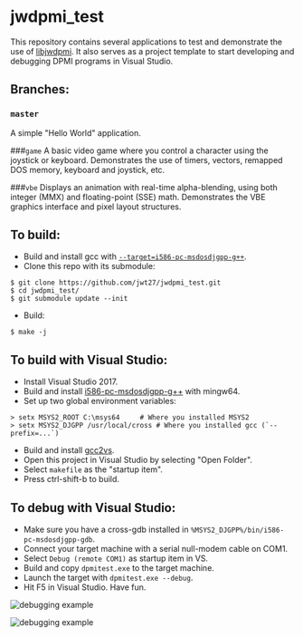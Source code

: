 # jwdpmi_test
This repository contains several applications to test and demonstrate the use of [libjwdpmi](https://github.com/jwt27/libjwdpmi). It also serves as a project template to start developing and debugging DPMI programs in Visual Studio.

## Branches:
### `master`
A simple "Hello World" application.

###`game`
A basic video game where you control a character using the joystick or keyboard.
Demonstrates the use of timers, vectors, remapped DOS memory, keyboard and joystick, etc.

###`vbe`
Displays an animation with real-time alpha-blending, using both integer (MMX) and floating-point (SSE) math.
Demonstrates the VBE graphics interface and pixel layout structures.

## To build:
* Build and install gcc with [`--target=i586-pc-msdosdjgpp-g++`](https://github.com/jwt27/build-gcc).
* Clone this repo with its submodule:
```
$ git clone https://github.com/jwt27/jwdpmi_test.git
$ cd jwdpmi_test/
$ git submodule update --init
```
* Build:
```
$ make -j
```

## To build with Visual Studio:
* Install Visual Studio 2017.
* Build and install [i586-pc-msdosdjgpp-g++](https://github.com/jwt27/build-gcc) with mingw64.
* Set up two global environment variables:
```
> setx MSYS2_ROOT C:\msys64		# Where you installed MSYS2
> setx MSYS2_DJGPP /usr/local/cross	# Where you installed gcc (`--prefix=...`)
```
* Build and install [gcc2vs](https://github.com/jwt27/gcc2vs).
* Open this project in Visual Studio by selecting "Open Folder".
* Select `makefile` as the "startup item".
* Press ctrl-shift-b to build.

## To debug with Visual Studio:
* Make sure you have a cross-gdb installed in `%MSYS2_DJGPP%/bin/i586-pc-msdosdjgpp-gdb`.
* Connect your target machine with a serial null-modem cable on COM1.
* Select `Debug (remote COM1)` as startup item in VS.
* Build and copy `dpmitest.exe` to the target machine.
* Launch the target with `dpmitest.exe --debug`.
* Hit F5 in Visual Studio. Have fun.

![debugging example](https://i.imgur.com/HsREynj.png)

![debugging example](https://i.imgur.com/m5dQgs3.png)
